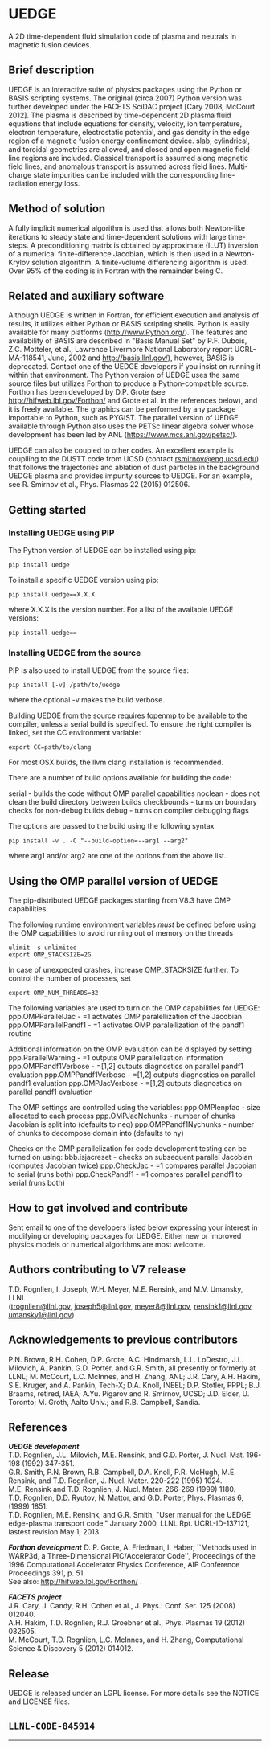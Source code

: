 # UEDGE
A 2D time-dependent fluid simulation code of plasma and neutrals in magnetic fusion devices.
## Brief description 
UEDGE is an interactive suite of physics packages using the Python or BASIS scripting systems. 
The original (circa 2007) Python version was further developed under the FACETS SciDAC project 
[Cary 2008, McCourt 2012]. The plasma is described by time-dependent 2D plasma fluid equations 
that include equations for density, velocity, ion temperature, electron temperature, electrostatic 
potential, and gas density in the edge region of a magnetic fusion energy confinement device. slab, 
cylindrical, and toroidal geometries are allowed, and closed and open magnetic field-line regions 
are included. Classical transport is assumed along magnetic field lines, and anomalous transport 
is assumed across field lines.  Multi-charge state impurities can be included with the corresponding 
line-radiation energy loss. 

## Method of solution
A fully implicit numerical algorithm is used that allows both Newton-like iterations to steady state 
and time-dependent solutions with large time-steps.  A preconditioning matrix is obtained by approximate 
(ILUT) inversion of a numerical finite-difference Jacobian, which is then used in a Newton-Krylov 
solution algorithm. A finite-volume differencing algorithm is used. Over 95% of the coding is in 
Fortran with the remainder being C.

## Related and auxiliary software

Although UEDGE is written in Fortran, for efficient execution and analysis of results, it utilizes 
either Python or BASIS scripting shells. Python is easily available for many platforms 
(http://www.Python.org/). The features and availability of BASIS are described in "Basis Manual Set" 
by P.F. Dubois, Z.C. Motteler, et al., Lawrence Livermore National Laboratory report UCRL-MA-118541, 
June, 2002 and http://basis.llnl.gov/), however, BASIS is deprecated. Contact one of the UEDGE developers
if you insist on running it within that environment. 
The Python version of UEDGE uses the same source files but utilizes Forthon to produce a Python-compatible 
source.  Forthon has been developed by D.P. Grote (see http://hifweb.lbl.gov/Forthon/ and Grote et al. 
in the references below), and it is freely available. The graphics can be performed by any package importable 
to Python, such as PYGIST.  The parallel version of UEDGE available through Python also uses the PETSc linear 
algebra solver whose development has been led by ANL (https://www.mcs.anl.gov/petsc/).

UEDGE can also be coupled to other codes.  An excellent example is couplling to the DUSTT code from
UCSD (contact rsmirnov@eng.ucsd.edu) that follows the trajectories and ablation of dust particles in
the background UEDGE plasma and provides impurity sources to UEDGE.  For an example, see R. Smirnov
et al., Phys. Plasmas 22 (2015) 012506.

## Getting started 
### Installing UEDGE using PIP
The Python version of UEDGE can be installed using pip:

    pip install uedge

To install a specific UEDGE version using pip:

    pip install uedge==X.X.X

where X.X.X is the version number. For a list of the available UEDGE versions:

    pip install uedge==

### Installing UEDGE from the source
PIP is also used to install UEDGE from the source files:

    pip install [-v] /path/to/uedge

where the optional -v makes the build verbose.

Building UEDGE from the source requires fopenmp to be available to the
compiler, unless a serial build is specified. To ensure the right compiler 
is linked, set the CC environment variable:

    export CC=path/to/clang

For most OSX builds, the llvm clang installation is recommended. 

There are a number of build options available for building the code:

  serial - builds the code without OMP parallel capabilities
  noclean - does not clean the build directory between builds
  checkbounds - turns on boundary checks for non-debug builds 
  debug - turns on compiler debugging flags

The options are passed to the build using the following syntax

    pip install -v . -C "--build-option=--arg1 --arg2"

where arg1 and/or arg2 are one of the options from the above list.

## Using the OMP parallel version of UEDGE
The pip-distributed UEDGE packages starting from V8.3 have OMP capabilities.

The following runtime environment variables _must_ be defined before using
the OMP capabilities to avoid running out of memory on the threads

    ulimit -s unlimited
    export OMP_STACKSIZE=2G

In case of unexpected crashes, increase OMP_STACKSIZE further. To control the 
number of processes, set

    export OMP_NUM_THREADS=32


The following variables are used to turn on the OMP capabilities for UEDGE:
  ppp.OMPParallelJac - =1 activates OMP paralellization of the Jacobian
  ppp.OMPParallelPandf1 - =1 activates OMP paralellization of the pandf1 routine

Additional information on the OMP evaluation can be displayed by setting
  ppp.ParallelWarning - =1 outputs OMP parallelization information
  ppp.OMPPandf1Verbose - =[1,2] outputs diagnostics on parallel pandf1 evaluation
  ppp.OMPPandf1Verbose - =[1,2] outputs diagnostics on parallel pandf1 evaluation
  ppp.OMPJacVerbose - =[1,2] outputs diagnostics on parallel pandf1 evaluation

The OMP settings are controlled using the variables:
  ppp.OMPlenpfac - size allocated to each process
  ppp.OMPJacNchunks - number of chunks Jacobian is split into (defaults to neq)
  ppp.OMPPandf1Nychunks - number of chunks to decompose domain into (defaults to ny)

Checks on the OMP parallelization for code development testing can be turned
on using:
  bbb.isjacreset - checks on subsequent parallel Jacobian (computes Jacobian twice)
  ppp.CheckJac - =1 compares parallel Jacobian to serial (runs both)
  ppp.CheckPandf1 - =1 compares parallel pandf1 to serial (runs both)

## How to get involved and contribute
Sent email to one of the developers listed below expressing your interest in modifying or developing packages 
for UEDGE.  Either new or improved physics models or numerical algorithms are most welcome.

## Authors contributing to V7 release
T.D. Rognlien, I. Joseph, W.H. Meyer, M.E. Rensink, and M.V. Umansky, LLNL  
(trognlien@llnl.gov, joseph5@llnl.gov, meyer8@llnl.gov, rensink1@llnl.gov, umansky1@llnl.gov)

## Acknowledgements to previous contributors
P.N. Brown, R.H. Cohen, D.P. Grote, A.C. Hindmarsh, L.L. LoDestro, J.L. Milovich, 
A. Pankin, G.D. Porter, and G.R. Smith, all presently or formerly at LLNL; M. McCourt, 
L.C. McInnes, and H. Zhang, ANL; J.R. Cary, A.H. Hakim, S.E. Kruger, and A. Pankin, Tech-X; 
D.A. Knoll, INEEL; D.P. Stotler, PPPL; B.J. Braams, retired, IAEA; A.Yu. Pigarov and 
R. Smirnov, UCSD; J.D. Elder, U. Toronto; M. Groth, Aalto Univ.; and R.B. Campbell, Sandia.

## References
**_UEDGE development_**   
T.D. Rognlien, J.L. Milovich, M.E. Rensink, and G.D. Porter, J. Nucl. Mat. 196-198 (1992) 347-351.  
G.R. Smith, P.N. Brown, R.B. Campbell, D.A. Knoll, P.R. McHugh, M.E. Rensink, and T.D. Rognlien, J. Nucl. Mater. 220-222 (1995) 1024.  
M.E. Rensink and T.D. Rognlien, J. Nucl. Mater. 266-269 (1999) 1180.  
T.D. Rognlien, D.D. Ryutov, N. Mattor, and G.D. Porter, Phys. Plasmas 6, (1999) 1851.  
T.D. Rognlien, M.E. Rensink, and G.R. Smith, "User manual for the UEDGE edge-plasma transport code," January 2000, LLNL Rpt. UCRL-ID-137121, lastest revision May 1, 2013.  

**_Forthon development_** 
D. P. Grote, A. Friedman, I. Haber, ``Methods used in WARP3d, a Three-Dimensional PIC/Accelerator Code'', Proceedings of the 1996 Computational Accelerator Physics Conference, AIP Conference Proceedings 391, p. 51.  
See also: http://hifweb.lbl.gov/Forthon/  .

**_FACETS project_**    
J.R. Cary, J. Candy, R.H. Cohen et al., J. Phys.: Conf. Ser. 125 (2008) 012040.  
A.H. Hakim, T.D. Rognlien, R.J. Groebner et al., Phys. Plasmas 19 (2012) 032505.  
M. McCourt, T.D. Rognlien, L.C. McInnes, and H. Zhang, Computational Science & Discovery 5 (2012) 014012.  

## Release 

UEDGE is released under an LGPL license.  For more details see the
NOTICE and LICENSE files.

``LLNL-CODE-845914``
------
--------
